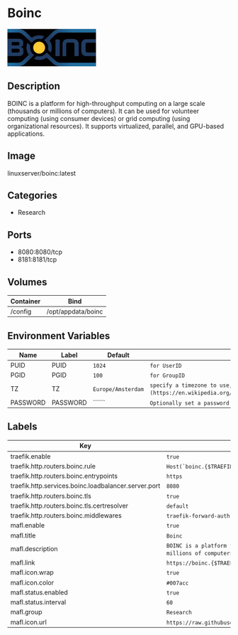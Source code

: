 # Boinc

![Logo](images/Boinc.jpg)

## Description
BOINC is a platform for high\-throughput computing on a large scale (thousands or millions of computers). It can be used for volunteer computing (using consumer devices) or grid computing (using organizational resources). It supports virtualized, parallel, and GPU\-based applications.

## Image
linuxserver/boinc:latest

## Categories
- Research

## Ports
- 8080:8080/tcp
- 8181:8181/tcp

## Volumes
| Container | Bind |
|-----------|------|
| /config | /opt/appdata/boinc |

## Environment Variables
| Name | Label | Default | Description |
|------|-------|---------|-------------|
| PUID | PUID | ```1024``` | ```for UserID``` |
| PGID | PGID | ```100``` | ```for GroupID``` |
| TZ | TZ | ```Europe/Amsterdam``` | ```specify a timezone to use, see this [list](https://en.wikipedia.org/wiki/List_of_tz_database_time_zones#List).``` |
| PASSWORD | PASSWORD | `````` | ```Optionally set a password for the gui.``` |

## Labels
| Key | Value |
|-----|-------|
| traefik.enable | ```true``` |
| traefik.http.routers.boinc.rule | ```Host(`boinc.{$TRAEFIK_INGRESS_DOMAIN}`)``` |
| traefik.http.routers.boinc.entrypoints | ```https``` |
| traefik.http.services.boinc.loadbalancer.server.port | ```8080``` |
| traefik.http.routers.boinc.tls | ```true``` |
| traefik.http.routers.boinc.tls.certresolver | ```default``` |
| traefik.http.routers.boinc.middlewares | ```traefik-forward-auth``` |
| mafl.enable | ```true``` |
| mafl.title | ```Boinc``` |
| mafl.description | ```BOINC is a platform for high-throughput computing on a large scale (thousands or millions of computers).``` |
| mafl.link | ```https://boinc.{$TRAEFIK_INGRESS_DOMAIN}``` |
| mafl.icon.wrap | ```true``` |
| mafl.icon.color | ```#007acc``` |
| mafl.status.enabled | ```true``` |
| mafl.status.interval | ```60``` |
| mafl.group | ```Research``` |
| mafl.icon.url | ```https://raw.githubusercontent.com/BOINC/boinc/master/doc/logo/boinc_logo_black.jpg``` |

